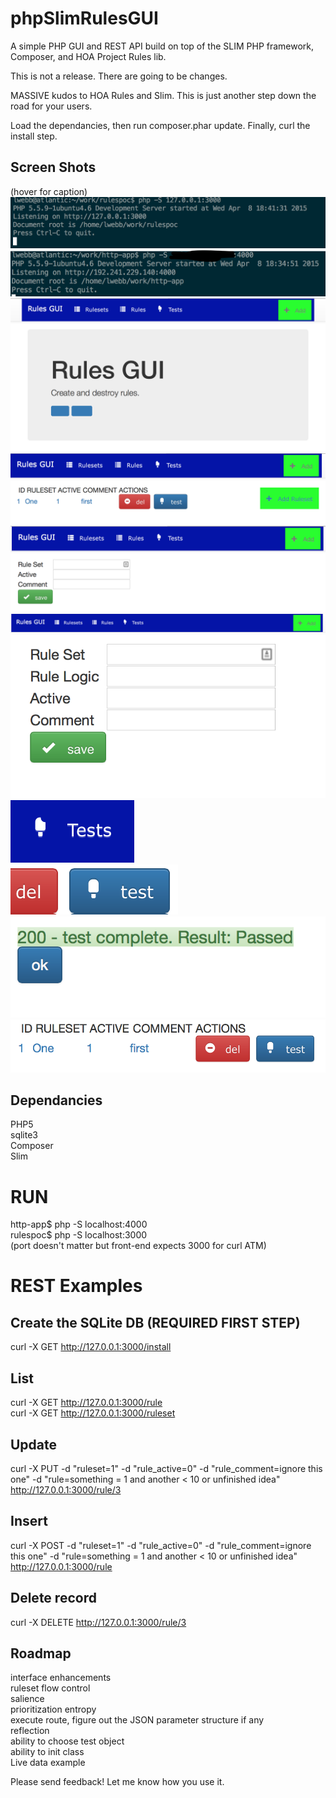 # phpSlimRulesGUI
A simple PHP GUI and REST API build on top of the SLIM PHP framework, Composer, and HOA Project Rules lib.

This is not a release. There are going to be changes.

MASSIVE kudos to HOA Rules and Slim. This is just another step down the road for your users.

Load the dependancies, then run composer.phar update. Finally, curl the install step.

Screen Shots
------------
(hover for caption)
![Staring the API](https://github.com/lwdallas/phpSlimRulesGUI/blob/master/doc/img/1.png?raw=true)  
![Starting the web server in development](https://github.com/lwdallas/phpSlimRulesGUI/blob/master/doc/img/2.png?raw=true)  
![First page controls](https://github.com/lwdallas/phpSlimRulesGUI/blob/master/doc/img/3.png?raw=true)  
![Rulesets](https://github.com/lwdallas/phpSlimRulesGUI/blob/master/doc/img/5.png?raw=true)  
![Creating a new ruleset - not required but recommended](https://github.com/lwdallas/phpSlimRulesGUI/blob/master/doc/img/4.png?raw=true) 
![Menu bar](https://github.com/lwdallas/phpSlimRulesGUI/blob/master/doc/img/6.png?raw=true)
![Create a rule, Active = 1 for true](https://github.com/lwdallas/phpSlimRulesGUI/blob/master/doc/img/7.png?raw=true)  
![Click tests to manage test cases](https://github.com/lwdallas/phpSlimRulesGUI/blob/master/doc/img/8.png?raw=true)  
![Click the test button next to a rule to test it](https://github.com/lwdallas/phpSlimRulesGUI/blob/master/doc/img/9.png?raw=true)  
![test result](https://github.com/lwdallas/phpSlimRulesGUI/blob/master/doc/img/10.png?raw=true)  
![you can also test an entire resultset. Currently they run in order](https://github.com/lwdallas/phpSlimRulesGUI/blob/master/doc/img/11.png?raw=true)  

Dependancies
------------
PHP5  
sqlite3  
Composer  
Slim  

RUN
===
http-app$ php -S localhost:4000  
rulespoc$ php -S localhost:3000  
(port doesn't matter but front-end expects 3000 for curl ATM)  

REST Examples
=============

Create the SQLite DB (REQUIRED FIRST STEP)
--------------------
curl -X GET http://127.0.0.1:3000/install

List
----
curl -X GET http://127.0.0.1:3000/rule  
curl -X GET http://127.0.0.1:3000/ruleset

Update
------
curl -X PUT -d "ruleset=1" -d "rule_active=0" -d "rule_comment=ignore this one" -d "rule=something = 1 and another < 10 or unfinished idea" http://127.0.0.1:3000/rule/3

Insert
------
curl -X POST -d "ruleset=1" -d "rule_active=0" -d "rule_comment=ignore this one" -d "rule=something = 1 and another < 10 or unfinished idea" http://127.0.0.1:3000/rule

Delete record
-------------
curl -X DELETE http://127.0.0.1:3000/rule/3

Roadmap
-------
interface enhancements  
ruleset flow control  
salience  
prioritization entropy  
execute route, figure out the JSON parameter structure if any  
reflection  
ability to choose test object  
ability to init class  
Live data example

Please send feedback! Let me know how you use it.

